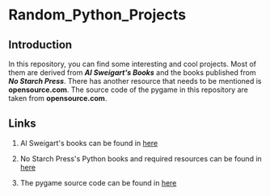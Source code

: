 # Random_Python_Projects

## Introduction

In this repository, you can find some interesting and cool projects. Most of them are derived from ***Al Sweigart's Books*** and the books published from ***No Starch Press***.
There has another resource that needs to be mentioned is **opensource.com**. The source code of the pygame in this repository are taken from **opensource.com**.

## Links

1. Al Sweigart's books can be found in [here](https://inventwithpython.com/)

2. No Starch Press's Python books and required resources can be found in [here](https://nostarch.com/catalog/python)

3. The pygame source code can be found in [here](https://opensource.com/article/20/10/learn-python-ebook)